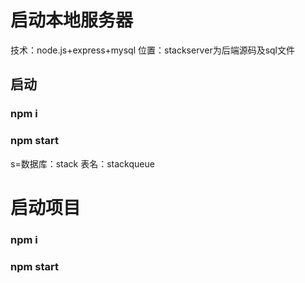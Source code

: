 # 启动本地服务器
技术：node.js+express+mysql 位置：stackserver为后端源码及sql文件
## 启动
### npm i
### npm start
s=数据库：stack 表名：stackqueue 
# 启动项目
### npm i
### npm start

